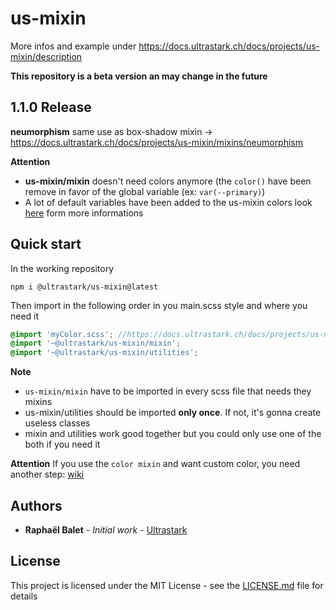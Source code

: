 # us-mixin

More infos and example under https://docs.ultrastark.ch/docs/projects/us-mixin/description

**This repository is a beta version an may change in the future**

## 1.1.0 Release
**neumorphism**
same use as box-shadow mixin -> https://docs.ultrastark.ch/docs/projects/us-mixin/mixins/neumorphism

**Attention**
* **us-mixin/mixin** doesn't need colors anymore (the `color()` have been remove in favor of the global variable (ex: `var(--primary)`)
* A lot of default variables have been added to the us-mixin colors look [here](https://docs.ultrastark.ch/docs/projects/us-mixin/classes/color) form more informations

## Quick start

In the working repository

```
npm i @ultrastark/us-mixin@latest
```

Then import in the following order in you main.scss style and where you need it

```scss
@import 'myColor.scss'; //https://docs.ultrastark.ch/docs/projects/us-mixin/classes/color#installing
@import '~@ultrastark/us-mixin/mixin';
@import '~@ultrastark/us-mixin/utilities';
```

**Note**
- `us-mixin/mixin` have to be imported in every scss file that needs they mixins
- us-mixin/utilities should be imported **only once**. If not, it's gonna create useless classes
- mixin and utilities work good together but you could only use one of the both if you need it

**Attention**
If you use the `color mixin` and want custom color, you need another step: [wiki](https://github.com/ultrastark/us-mixin/wiki/color)


## Authors

- **Raphaël Balet** - _Initial work_ - [Ultrastark](https://ultrastark.ch)

## License

This project is licensed under the MIT License - see the [LICENSE.md](LICENSE.md) file for details
